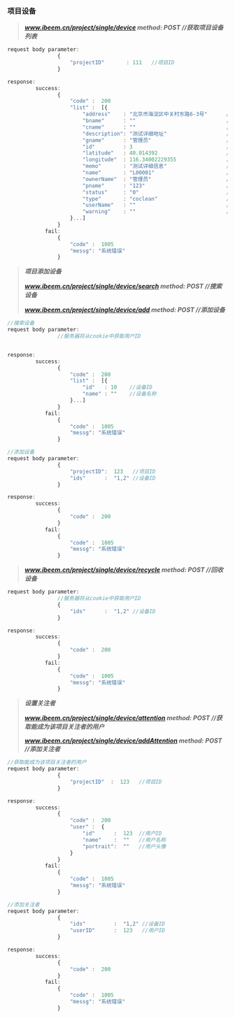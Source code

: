 ### 项目设备

> _**www.ibeem.cn/project/single/device             method: POST           //获取项目设备列表**_

```js
request body parameter:
                {
                    "projectID"       : 111   //项目ID
                }

response:
         success: 
                {
                    "code" :  200
                    "list" :  [{
                        "address"    : "北京市海淀区中关村东路6-3号"      //设备地址
                        "bname"      : ""                             //设备绑定建筑名称
                        "cname"      : ""                             //设备绑定测点名称
                        "description": "测试详细地址"                   //设备描述
                        "gname"      : "管理员"                        //设备关注者
                        "id"         : 3                              //设备ID
                        "latitude"   : 40.014392                      //设备纬度
                        "longitude"  : 116.34002229355                //设备经度
                        "memo"       : "测试详细信息"                   //设备备注
                        "name"       : "L00001"                       //设备名称
                        "ownerName"  : "管理员"                        //设备拥有者
                        "pname"      : "123"                          //设备绑定项目名称
                        "status"     : "0"                            //设备状态
                        "type"       : "coclean"                      //设备类型
                        "userName"   : ""                             //设备使用者名称
                        "warning"    : ""                             //设备告警
                    }...]
                }
            fail: 
                {
                    "code" :  1005
                    "messg": "系统错误"
                }
```

> _**项目添加设备**_
>
> _**www.ibeem.cn/project/single/device/search         method: POST             //搜索设备**_
>
> _**www.ibeem.cn/project/single/device/add             method: POST             //添加设备**_

```js
//搜索设备
request body parameter:
                //服务器将从cookie中获取用户ID


response:
         success: 
                {
                    "code" :  200
                    "list" :  [{
                        "id"   : 10    //设备ID
                        "name" : ""    //设备名称
                    }...]
                }
            fail: 
                {
                    "code" :  1005
                    "messg": "系统错误"
                }
```

```js
//添加设备
request body parameter:
                {
                    "projectID":  123   //项目ID
                    "ids"      :  "1,2" //设备ID
                }

response:
         success: 
                {
                    "code" :  200
                }
            fail: 
                {
                    "code" :  1005
                    "messg": "系统错误"
                }
```

> _**www.ibeem.cn/project/single/device/recycle      method: POST        //回收设备**_

```js
request body parameter:
                //服务器将从cookie中获取用户ID
                {
                    "ids"      :  "1,2" //设备ID
                }

response:
         success: 
                {
                    "code" :  200
                }
            fail: 
                {
                    "code" :  1005
                    "messg": "系统错误"
                }
```

> _**设置关注者**_
>
> _**www.ibeem.cn/project/single/device/attention                  method: POST        //获取能成为该项目关注者的用户**_
>
> _**www.ibeem.cn/project/single/device/addAttention          method: POST        //添加关注者**_

```js
//获取能成为该项目关注者的用户
request body parameter:
                {
                    "projectID"  :  123   //项目ID
                }

response:
         success: 
                {
                    "code" :  200
                    "user" :  {
                        "id"      :  123  //用户ID
                        "name"    :  ""   //用户名称
                        "portrait":  ""   //用户头像
                    }
                }
            fail: 
                {
                    "code" :  1005
                    "messg": "系统错误"
                }
```

```js
//添加关注者
request body parameter:
                {
                    "ids"         :  "1,2" //设备ID
                    "userID"      :  123   //用户ID       
                }

response:
         success: 
                {
                    "code" :  200
                }
            fail: 
                {
                    "code" :  1005
                    "messg": "系统错误"
                }
```




